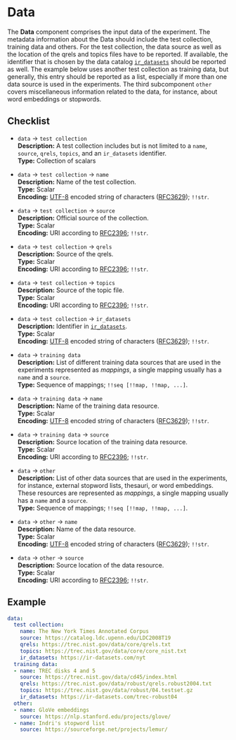 # Data

The **Data** component comprises the input data of the experiment. The metadata information about the Data should include the test collection, training data and others. For the test collection, the data source as well as the location of the qrels and topics files have to be reported. If available, the identifier that is chosen by the data catalog [`ir_datasets`](https://ir-datasets.com/) should be reported as well. The example below uses another test collection as training data, but generally, this entry should be reported as a list, especially if more than one data source is used in the experiments. The third subcomponent `other` covers miscellaneous information related to the data, for instance, about word embeddings or stopwords.

## Checklist

- `data` &rarr; `test collection`  
**Description:** A test collection includes but is not limited to a `name`, `source`, `qrels`, `topics`, and an `ir_datasets` identifier.    
**Type:** Collection of scalars    
- `data` &rarr; `test collection` &rarr; `name`   
**Description:** Name of the test collection.   
**Type:**  Scalar   
**Encoding:**  [UTF-8](https://www.unicode.org/main.html) encoded string of characters ([RFC3629](https://www.ietf.org/rfc/rfc3629.txt)); `!!str`.
- `data` &rarr; `test collection` &rarr; `source`  
**Description:** Official source of the collection.  
**Type:** Scalar  
**Encoding:**  URI according to [RFC2396](https://www.ietf.org/rfc/rfc2396.txt); `!!str`.      
- `data` &rarr; `test collection` &rarr; `qrels`   
**Description:** Source of the qrels.    
**Type:** Scalar  
**Encoding:**  URI according to [RFC2396](https://www.ietf.org/rfc/rfc2396.txt); `!!str`.   
- `data` &rarr; `test collection` &rarr; `topics`  
**Description:** Source of the topic file.   
**Type:** Scalar  
**Encoding:**  URI according to [RFC2396](https://www.ietf.org/rfc/rfc2396.txt); `!!str`.   
- `data` &rarr; `test collection` &rarr; `ir_datasets`  
**Description:** Identifier in [`ir_datasets`](https://ir-datasets.com/).  
**Type:** Scalar  
**Encoding:** [UTF-8](https://www.unicode.org/main.html) encoded string of characters ([RFC3629](https://www.ietf.org/rfc/rfc3629.txt)); `!!str`.  

- `data` &rarr; `training data`  
**Description:** List of different training data sources that are used in the experiments represented as *mappings*, a single mapping usually has a `name` and a `source`.  
**Type:** Sequence of mappings; `!!seq [!!map, !!map, ...]`.   
- `data` &rarr; `training data` &rarr; `name`  
**Description:**  Name of the training data resource.  
**Type:** Scalar  
**Encoding:** [UTF-8](https://www.unicode.org/main.html) encoded string of characters ([RFC3629](https://www.ietf.org/rfc/rfc3629.txt)); `!!str`.
- `data` &rarr; `training data` &rarr; `source`  
**Description:**  Source location of the training data resource.   
**Type:** Scalar  
**Encoding:** URI according to [RFC2396](https://www.ietf.org/rfc/rfc2396.txt); `!!str`.      


- `data` &rarr; `other`  
**Description:** List of other data sources that are used in the experiments, for instance, external stopword lists, thesauri, or word embeddings. These resources are represented as *mappings*, a single mapping usually has a `name` and a `source`.    
**Type:** Sequence of mappings; `!!seq [!!map, !!map, ...]`.  
- `data` &rarr; `other` &rarr; `name`  
**Description:**  Name of the data resource.  
**Type:** Scalar  
**Encoding:** [UTF-8](https://www.unicode.org/main.html) encoded string of characters ([RFC3629](https://www.ietf.org/rfc/rfc3629.txt)); `!!str`.
- `data` &rarr; `other` &rarr; `source`  
**Description:** Source location of the data resource.  
**Type:** Scalar  
**Encoding:** URI according to [RFC2396](https://www.ietf.org/rfc/rfc2396.txt); `!!str`.    


## Example

```YAML
data:
  test collection:
    name: The New York Times Annotated Corpus
    source: https://catalog.ldc.upenn.edu/LDC2008T19
    qrels: https://trec.nist.gov/data/core/qrels.txt
    topics: https://trec.nist.gov/data/core/core_nist.txt
    ir_datasets: https://ir-datasets.com/nyt
  training data:
  - name: TREC disks 4 and 5
    source: https://trec.nist.gov/data/cd45/index.html
    qrels: https://trec.nist.gov/data/robust/qrels.robust2004.txt
    topics: https://trec.nist.gov/data/robust/04.testset.gz
    ir_datasets: https://ir-datasets.com/trec-robust04
  other:
  - name: GloVe embeddings
    source: https://nlp.stanford.edu/projects/glove/
  - name: Indri's stopword list
    source: https://sourceforge.net/projects/lemur/
```
